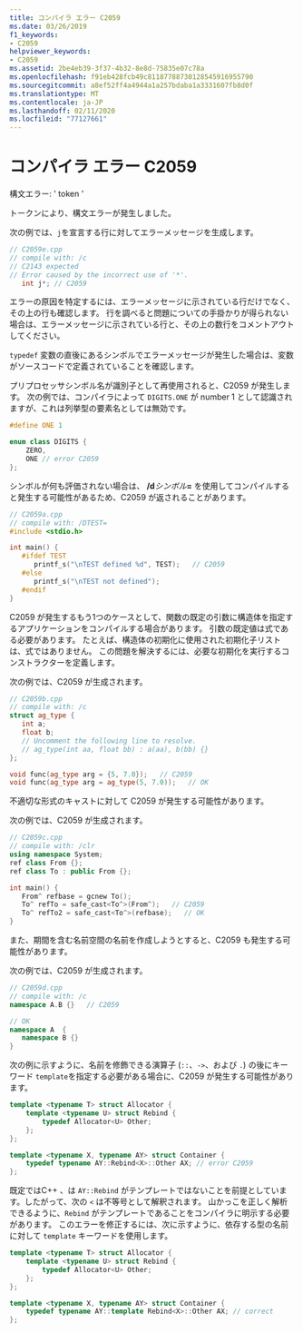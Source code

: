 ```yaml
---
title: コンパイラ エラー C2059
ms.date: 03/26/2019
f1_keywords:
- C2059
helpviewer_keywords:
- C2059
ms.assetid: 2be4eb39-3f37-4b32-8e8d-75835e07c78a
ms.openlocfilehash: f91eb428fcb49c81187788730128545916955790
ms.sourcegitcommit: a8ef52ff4a4944a1a257bdaba1a3331607fb8d0f
ms.translationtype: MT
ms.contentlocale: ja-JP
ms.lasthandoff: 02/11/2020
ms.locfileid: "77127661"
---
```

# <a name="compiler-error-c2059"></a>コンパイラ エラー C2059

構文エラー: ' token '

トークンにより、構文エラーが発生しました。

次の例では、`j`を宣言する行に対してエラーメッセージを生成します。

```cpp
// C2059e.cpp
// compile with: /c
// C2143 expected
// Error caused by the incorrect use of '*'.
   int j*; // C2059
```

エラーの原因を特定するには、エラーメッセージに示されている行だけでなく、その上の行も確認します。 行を調べると問題についての手掛かりが得られない場合は、エラーメッセージに示されている行と、その上の数行をコメントアウトしてください。

`typedef` 変数の直後にあるシンボルでエラーメッセージが発生した場合は、変数がソースコードで定義されていることを確認します。

プリプロセッサシンボル名が識別子として再使用されると、C2059 が発生します。 次の例では、コンパイラによって `DIGITS.ONE` が number 1 として認識されますが、これは列挙型の要素名としては無効です。

```cpp
#define ONE 1

enum class DIGITS {
    ZERO,
    ONE // error C2059
};
```

シンボルが何も評価されない場合は、 **/d**_シンボル_**=** を使用してコンパイルすると発生する可能性があるため、C2059 が返されることがあります。

```cpp
// C2059a.cpp
// compile with: /DTEST=
#include <stdio.h>

int main() {
   #ifdef TEST
      printf_s("\nTEST defined %d", TEST);   // C2059
   #else
      printf_s("\nTEST not defined");
   #endif
}
```

C2059 が発生するもう1つのケースとして、関数の既定の引数に構造体を指定するアプリケーションをコンパイルする場合があります。 引数の既定値は式である必要があります。 たとえば、構造体の初期化に使用された初期化子リストは、式ではありません。  この問題を解決するには、必要な初期化を実行するコンストラクターを定義します。

次の例では、C2059 が生成されます。

```cpp
// C2059b.cpp
// compile with: /c
struct ag_type {
   int a;
   float b;
   // Uncomment the following line to resolve.
   // ag_type(int aa, float bb) : a(aa), b(bb) {}
};

void func(ag_type arg = {5, 7.0});   // C2059
void func(ag_type arg = ag_type(5, 7.0));   // OK
```

不適切な形式のキャストに対して C2059 が発生する可能性があります。

次の例では、C2059 が生成されます。

```cpp
// C2059c.cpp
// compile with: /clr
using namespace System;
ref class From {};
ref class To : public From {};

int main() {
   From^ refbase = gcnew To();
   To^ refTo = safe_cast<To^>(From^);   // C2059
   To^ refTo2 = safe_cast<To^>(refbase);   // OK
}
```

また、期間を含む名前空間の名前を作成しようとすると、C2059 も発生する可能性があります。

次の例では、C2059 が生成されます。

```cpp
// C2059d.cpp
// compile with: /c
namespace A.B {}   // C2059

// OK
namespace A  {
   namespace B {}
}
```

次の例に示すように、名前を修飾できる演算子 (`::`、`->`、および `.`) の後にキーワード `template`を指定する必要がある場合に、C2059 が発生する可能性があります。

```cpp
template <typename T> struct Allocator {
    template <typename U> struct Rebind {
        typedef Allocator<U> Other;
    };
};

template <typename X, typename AY> struct Container {
    typedef typename AY::Rebind<X>::Other AX; // error C2059
};
```

既定ではC++ 、は `AY::Rebind` がテンプレートではないことを前提としています。したがって、次の `<` は不等号として解釈されます。  山かっこを正しく解析できるように、`Rebind` がテンプレートであることをコンパイラに明示する必要があります。 このエラーを修正するには、次に示すように、依存する型の名前に対して `template` キーワードを使用します。

```cpp
template <typename T> struct Allocator {
    template <typename U> struct Rebind {
        typedef Allocator<U> Other;
    };
};

template <typename X, typename AY> struct Container {
    typedef typename AY::template Rebind<X>::Other AX; // correct
};
```
